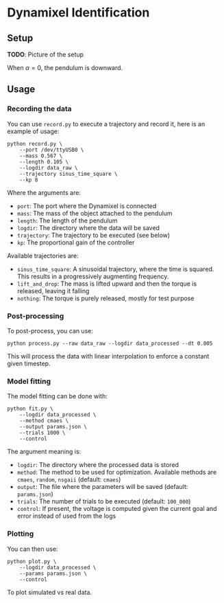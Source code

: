 # Dynamixel Identification

## Setup

**TODO**: Picture of the setup

When $\alpha = 0$, the pendulum is downward.

## Usage

### Recording the data

You can use `record.py` to execute a trajectory and record it, here is an example of usage:

```
python record.py \
    --port /dev/ttyUSB0 \
    --mass 0.567 \
    --length 0.105 \
    --logdir data_raw \
    --trajectory sinus_time_square \
    --kp 8
```

Where the arguments are:

* `port`: The port where the Dynamixel is connected
* `mass`: The mass of the object attached to the pendulum
* `length`: The length of the pendulum
* `logdir`: The directory where the data will be saved
* `trajectory`: The trajectory to be executed (see below)
* `kp`: The proportional gain of the controller

Available trajectories are:

* `sinus_time_square`: A sinusoidal trajectory, where the time is squared. This results in a progressively augmenting
  frequency.
* `lift_and_drop`: The mass is lifted upward and then the torque is released, leaving it falling
* `nothing`: The torque is purely released, mostly for test purpose

### Post-processing

To post-process, you can use:

```
python process.py --raw data_raw --logdir data_processed --dt 0.005
```

This will process the data with linear interpolation to enforce a constant given timestep.

### Model fitting

The model fitting can be done with:

```
python fit.py \
    --logdir data_processed \
    --method cmaes \
    --output params.json \
    --trials 1000 \
    --control
```

The argument meaning is:
* `logdir`: The directory where the processed data is stored
* `method`: The method to be used for optimization. Available methods are `cmaes`, `random`, `nsgaii` (default: `cmaes`)
* `output`: The file where the parameters will be saved (default: `params.json`)
* `trials`: The number of trials to be executed (default: `100_000`)
* `control`: If present, the voltage is computed given the current goal and error instead of used from the logs

### Plotting

You can then use:

```
python plot.py \
    --logdir data_processed \
    --params params.json \
    --control
```

To plot simulated vs real data.